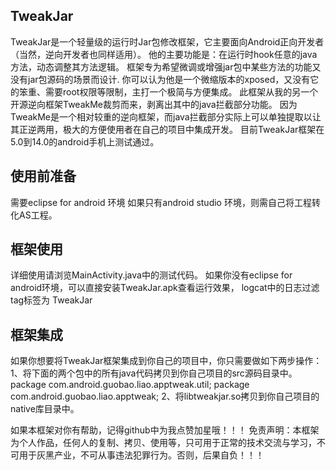 ## TweakJar
TweakJar是一个轻量级的运行时Jar包修改框架，它主要面向Android正向开发者（当然，逆向开发者也同样适用）。
他的主要功能是：在运行时hook任意的java方法，动态调整其方法逻辑。
框架专为希望微调或增强jar包中某些方法的功能又没有jar包源码的场景而设计.
你可以认为他是一个微缩版本的xposed，又没有它的笨重、需要root权限等限制，主打一个极简与方便集成。
此框架从我的另一个开源逆向框架TweakMe裁剪而来，剥离出其中的java拦截部分功能。
因为TweakMe是一个相对较重的逆向框架，而java拦截部分实际上可以单独提取以让其正逆两用，极大的方便使用者在自己的项目中集成开发。
目前TweakJar框架在5.0到14.0的android手机上测试通过。

## 使用前准备
需要eclipse for android 环境
如果只有android studio 环境，则需自己将工程转化AS工程。

## 框架使用
详细使用请浏览MainActivity.java中的测试代码。
如果你没有eclipse for android环境，可以直接安装TweakJar.apk查看运行效果，
logcat中的日志过滤tag标签为 TweakJar

## 框架集成
如果你想要将TweakJar框架集成到你自己的项目中，你只需要做如下两步操作：
1、将下面的两个包中的所有java代码拷贝到你自己项目的src源码目录中。
package com.android.guobao.liao.apptweak.util;
package com.android.guobao.liao.apptweak;
2、将libtweakjar.so拷贝到你自己项目的native库目录中。



如果本框架对你有帮助，记得github中为我点赞加星哦！！！
免责声明：本框架为个人作品，任何人的复制、拷贝、使用等，只可用于正常的技术交流与学习，不可用于灰黑产业，不可从事违法犯罪行为。否则，后果自负！！！
